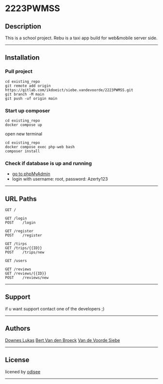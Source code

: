 # 2223PWMSS

## Description

This is a school project. Rebu is a taxi app build for web&mobile server side.

---

## Installation

### Pull project

```
cd existing_repo
git remote add origin https://gitlab.com/ikdoeict/siebe.vandevoorde/2223PWMSS.git
git branch -M main
git push -uf origin main
```

### Start up composer

```
cd existing_repo
docker compose up
```
open new terminal
```
cd existing_repo
docker compose exec php-web bash
composer install
```

### Check if database is up and running

- [go to phpMyAdmin](http://localhost:8001)
- login with username: root, password: Azerty123

---

## URL Paths

```
GET	/

GET	/login
POST	/login

GET	/register
POST	/register

GET	/tirps
GET	/trips/{{ID}}
POST	/trips/new

GET	/users

GET	/reviews
GET	/reviews/{{ID}}
POST	/reviews/new
```

---

## Support

if u want support contact one of the developers ;)

---

## Authors

[Downes Lukas](https://gitlab.com/lukas.downes)
[Bert Van den Broeck](https://gitlab.com/bert.vandenbroeck)
[Van de Voorde Siebe](https://gitlab.com/siebe.vandevoorde)

---

## License

licened by [odisee](https://odisee.be)

---